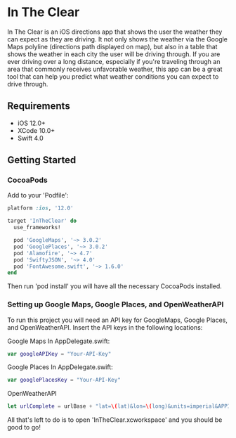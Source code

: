 # In The Clear
In The Clear is an iOS directions app that shows the user the weather they can expect as they are driving. It not only shows the weather via the Google Maps polyline (directions path displayed on map), but also in a table that shows the weather in each city the user will be driving through. If you are ever driving over a long distance, especially if you're traveling through an area that commonly receives unfavorable weather, this app can be a great tool that can help you predict what weather conditions you can expect to drive through. 

## Requirements
- iOS 12.0+
- XCode 10.0+
- Swift 4.0

## Getting Started
### CocoaPods
Add to your 'Podfile':

```ruby
platform :ios, '12.0'

target 'InTheClear' do
  use_frameworks!

  pod 'GoogleMaps', '~> 3.0.2'
  pod 'GooglePlaces', '~> 3.0.2'
  pod 'Alamofire', '~> 4.7'
  pod 'SwiftyJSON', '~> 4.0'
  pod 'FontAwesome.swift', '~> 1.6.0'
end
```

Then run 'pod install' you will have all the necessary CocoaPods installed.

### Setting up Google Maps, Google Places, and OpenWeatherAPI
To run this project you will need an API key for GoogleMaps, Google Places, and OpenWeatherAPI. Insert the API keys in the following locations:

Google Maps
In AppDelegate.swift:
```swift
var googleAPIKey = "Your-API-Key"
```

Google Places
In AppDelegate.swift:
```swift
var googlePlacesKey = "Your-API-Key"
```

OpenWeatherAPI
```swift
let urlComplete = urlBase + "lat=\(lat)&lon=\(long)&units=imperial&APPID=Your-API-Key"
```

All that's left to do is to open 'InTheClear.xcworkspace' and you should be good to go!
